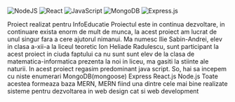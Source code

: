 ![NodeJS](https://img.shields.io/badge/node.js-6DA55F?style=for-the-badge&logo=node.js&logoColor=white)
![React](https://img.shields.io/badge/react-%2320232a.svg?style=for-the-badge&logo=react&logoColor=%2361DAFB)
![JavaScript](https://img.shields.io/badge/javascript-%23323330.svg?style=for-the-badge&logo=javascript&logoColor=%23F7DF1E)
![MongoDB](https://img.shields.io/badge/MongoDB-%234ea94b.svg?style=for-the-badge&logo=mongodb&logoColor=white)
![Express.js](https://img.shields.io/badge/express.js-%23404d59.svg?style=for-the-badge&logo=express&logoColor=%2361DAFB)

Proiect realizat pentru InfoEducatie
Proiectul este in continua dezvoltare, in continuare exista enorm de mult de munca, la acest  proiect am lucrat de unul singur fara a cere ajutorul nimanui. Ma numesc Ilie Sabin-Andrei, elev in clasa a-xii-a la liceul teoretic Ion Heliade Radulescu, sunt participant la acest proiect in ciuda faptului ca nu sunt sunt elev de la clasa de matematica-informatica prezenta la noi in liceu, ma gasiti la stiinte ale naturii.
In acest proiect regasim predominant java script.
So, hai sa incepem cu niste enumerari
MongoDB(mongoose)
Express
React.js
Node.js
Toate acestea formeaza baza MERN, MERN fiind una dintre cele mai bine realizate sisteme pentru dezvoltarea in web design cat si web development


